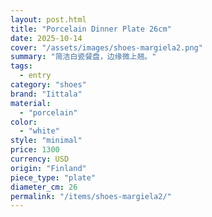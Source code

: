 ```yaml
---
layout: post.html
title: "Porcelain Dinner Plate 26cm"
date: 2025-10-14
cover: "/assets/images/shoes-margiela2.png"
summary: "简洁白瓷餐盘，边缘微上翘。"
tags:
  - entry
category: "shoes"
brand: "Iittala"
material:
  - "porcelain"
color:
  - "white"
style: "minimal"
price: 1300           
currency: USD  
origin: "Finland"
piece_type: "plate"
diameter_cm: 26
permalink: "/items/shoes-margiela2/"
---
```


